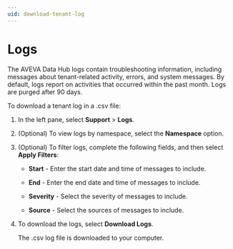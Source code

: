 ```yaml
---
uid: download-tenant-log
---
```


# Logs

The AVEVA Data Hub logs contain troubleshooting information, including messages about tenant-related activity, errors, and system messages. By default, logs report on activities that occurred within the past month. Logs are purged after 90 days.

To download a tenant log in a .csv file:

1. In the left pane, select **Support** > **Logs**.
   
2. (Optional) To view logs by namespace, select the **Namespace** option.

3. (Optional) To filter logs, complete the following fields, and then select **Apply Filters**:

    * **Start** - Enter the start date and time of messages to include.
    
    * **End** - Enter the end date and time of messages to include.

    * **Severity** - Select the severity of messages to include.

    * **Source** - Select the sources of messages to include.

4. To download the logs, select **Download Logs**.

   The .csv log file is downloaded to your computer.
